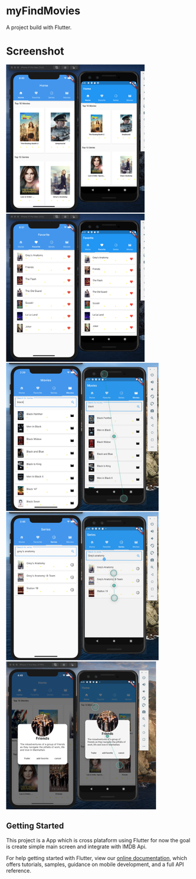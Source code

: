 # myFindMovies

A project build with Flutter.

# Screenshot
<img src="/screenshot/main.png" height="400px"/> <img src="/screenshot/second_image.png" height="400px"/>
<img src="/screenshot/movies.png" height="400px"/> <img src="/screenshot/series.png" height="400px"/> 
<img src="/screenshot/details.png" height="400px"/>   

## Getting Started

This project is a App which is cross plataform using Flutter for now the goal is create simple main screen and integrate with IMDB Api.


For help getting started with Flutter, view our
[online documentation](https://flutter.dev/docs), which offers tutorials,
samples, guidance on mobile development, and a full API reference.
